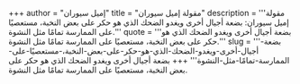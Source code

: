+++
author = "إميل سيوران"
title = "مقولة إميل سيوران"
description = '''مقولة إميل سيوران: بضعة أجيال أخرى ويغدو الضحك الذي هو حكر على بعض النخبة، مستعصيًا على الممارسة تمامًا مثل النشوة.'''
quote = '''بضعة أجيال أخرى ويغدو الضحك الذي هو حكر على بعض النخبة، مستعصيًا على الممارسة تمامًا مثل النشوة.'''
slug = '''بضعة-أجيال-أخرى-ويغدو-الضحك-الذي-هو-حكر-على-بعض-النخبة،-مستعصيًا-على-الممارسة-تمامًا-مثل-النشوة'''
+++
بضعة أجيال أخرى ويغدو الضحك الذي هو حكر على بعض النخبة، مستعصيًا على الممارسة تمامًا مثل النشوة.
